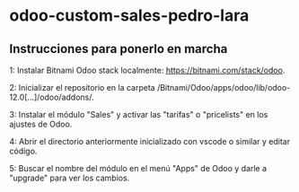 # odoo-custom-sales-pedro-lara

## Instrucciones para ponerlo en marcha

1: Instalar Bitnami Odoo stack localmente: https://bitnami.com/stack/odoo.

2: Inicializar el repositorio en la carpeta /Bitnami/Odoo/apps/odoo/lib/odoo-12.0[...]/odoo/addons/.

3: Instalar el módulo "Sales" y activar las "tarifas" o "pricelists" en los ajustes de Odoo.

4: Abrir el directorio anteriormente inicializado con vscode o similar y editar código.

5: Buscar el nombre del módulo en el menú "Apps" de Odoo y darle a "upgrade" para ver los cambios.

